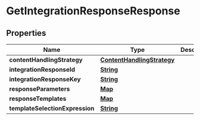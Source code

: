 

# GetIntegrationResponseResponse


## Properties

| Name | Type | Description | Notes |
|------------ | ------------- | ------------- | -------------|
|**contentHandlingStrategy** | [**ContentHandlingStrategy**](ContentHandlingStrategy.md) |  |  [optional] |
|**integrationResponseId** | [**String**](String.md) |  |  [optional] |
|**integrationResponseKey** | [**String**](String.md) |  |  [optional] |
|**responseParameters** | [**Map**](Map.md) |  |  [optional] |
|**responseTemplates** | [**Map**](Map.md) |  |  [optional] |
|**templateSelectionExpression** | [**String**](String.md) |  |  [optional] |



